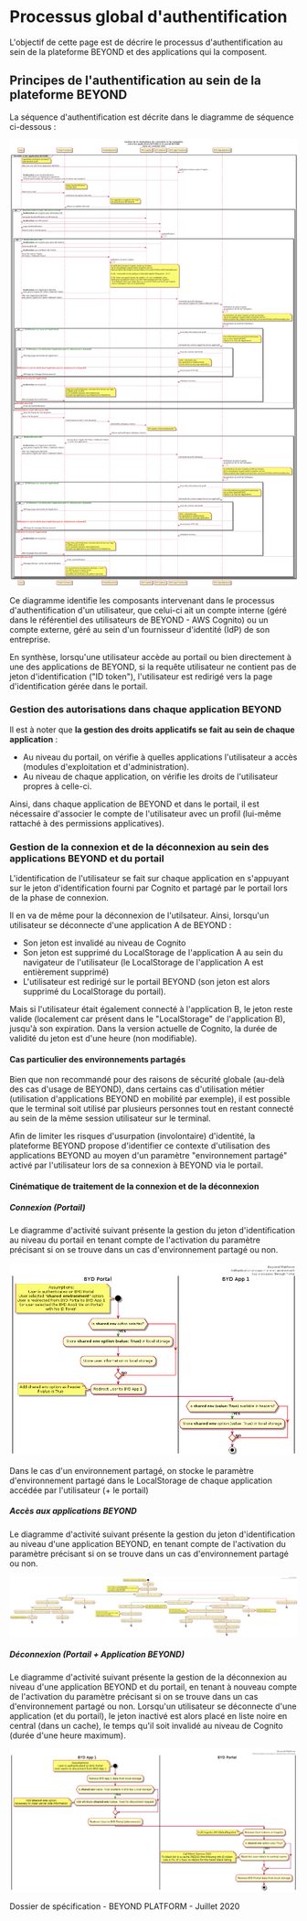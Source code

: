 # Processus global d'authentification

L'objectif de cette page est de décrire le processus d'authentification au sein de la plateforme BEYOND et des applications qui la composent.

## Principes de l'authentification au sein de la plateforme BEYOND

La séquence d'authentification est décrite dans le diagramme de séquence ci-dessous :

![Diagramme de séquence du processus d'autentification](./../images/diagrams/seq_authentication.png)

Ce diagramme identifie les composants intervenant dans le processus d'authentification d'un utilisateur, que celui-ci ait un compte interne (géré dans le référentiel des utilisateurs de BEYOND - AWS Cognito) ou un compte externe, géré au sein d'un fournisseur d'identité (IdP) de son entreprise.

En synthèse, lorsqu'une utilisateur accède au portail ou bien directement à une des applications de BEYOND, si la requête utilisateur ne contient pas de jeton d'identification ("ID token"), l'utilisateur est redirigé vers la page d'identification gérée dans le portail.

### Gestion des autorisations dans chaque application BEYOND

Il est à noter que **la gestion des droits applicatifs se fait au sein de chaque application** :

- Au niveau du portail, on vérifie à quelles applications l'utilisateur a accès (modules d'exploitation et d'administration).
- Au niveau de chaque application, on vérifie les droits de l'utilisateur propres à celle-ci.

Ainsi, dans chaque application de BEYOND et dans le portail, il est nécessaire d'associer le compte de l'utilisateur avec un profil (lui-même rattaché à des permissions applicatives).

### Gestion de la connexion et de la déconnexion au sein des applications BEYOND et du portail

L'identification de l'utilisateur se fait sur chaque application en s'appuyant sur le jeton d'identification fourni par Cognito et partagé par le portail lors de la phase de connexion.

Il en va de même pour la déconnexion de l'utilsateur. Ainsi, lorsqu'un utilisateur se déconnecte d'une application A de BEYOND :

- Son jeton est invalidé au niveau de Cognito
- Son jeton est supprimé du LocalStorage de l'application A au sein du navigateur de l'utilisateur (le LocalStorage de l'application A est entièrement supprimé)
- L'utilisateur est redirigé sur le portail BEYOND (son jeton est alors supprimé du LocalStorage du portail).

Mais si l'utilisateur était également connecté à l'application B, le jeton reste valide (localement car présent dans le "LocalStorage" de l'application B), jusqu'à son expiration.
Dans la version actuelle de Cognito, la durée de validité du jeton est d'une heure (non modifiable).

#### Cas particulier des environnements partagés

Bien que non recommandé pour des raisons de sécurité globale (au-delà des cas d'usage de BEYOND), dans certains cas d'utilisation métier (utilisation d'applications BEYOND en mobilité par exemple), il est possible que le terminal soit utilisé par plusieurs personnes tout en restant connecté au sein de la même session utilisateur sur le terminal.

Afin de limiter les risques d'usurpation (involontaire) d'identité, la plateforme BEYOND propose d'identifier ce contexte d'utilisation des applications BEYOND au moyen d'un paramètre "environnement partagé" activé par l'utilisateur lors de sa connexion à BEYOND via le portail.

#### Cinématique de traitement de la connexion et de la déconnexion

##### Connexion (Portail)

Le diagramme d'activité suivant présente la gestion du jeton d'identification au niveau du portail en tenant compte de l'activation du paramètre précisant si on se trouve dans un cas d'environnement partagé ou non.

![Diagramme d'activité de gestion du jeton d'identifcation au niveau de l'espace de LocalStorage du portail BEYOND lors de la connexion](./../images/diagrams/activity-auth-shared-env-portal-access.png)

Dans le cas d'un environnement partagé, on stocke le paramètre d'environnement partagé dans le LocalStorage de chaque application accédée par l'utilisateur (+ le portail)

##### Accès aux applications BEYOND

Le diagramme d'activité suivant présente la gestion du jeton d'identification au niveau d'une application BEYOND, en tenant compte de l'activation du paramètre précisant si on se trouve dans un cas d'environnement partagé ou non.

![Diagramme d'activité de gestion du jeton d'identification au niveau de l'espace de LocalStorage d'une application BEYOND](./../images/diagrams/activity-auth-multiple-users.png)

##### Déconnexion (Portail + Application BEYOND)

Le diagramme d'activité suivant présente la gestion de la déconnexion au niveau d'une application BEYOND et du portail, en tenant à nouveau compte de l'activation du paramètre précisant si on se trouve dans un cas d'environnement partagé ou non.
Lorsqu'un utilisateur se déconnecte d'une application (et du portail), le jeton inactivé est alors placé en liste noire en central (dans un cache), le temps qu'il soit invalidé au niveau de Cognito (durée d'une heure maximum).

![Diagramme d'activité de gestion des jetons au niveau des espaces de LocalStorage des applications BEYOND](./../images/diagrams/activity-auth-shared-env-portal-disconnect.png)

Dossier de spécification - BEYOND PLATFORM - Juillet 2020
